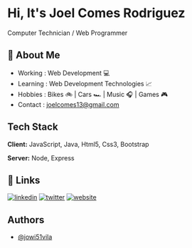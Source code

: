 
# Hi, It's Joel Comes Rodriguez

 Computer Technician / Web Programmer 


## 🚀 About Me

- Working : Web Development 💻
- Learning : Web Development Technologies 📈
- Hobbies : Bikes 🚲 | Cars 🏎️ | Music 🎧 | Games 🎮  
- Contact : joelcomes13@gmail.com


## Tech Stack

**Client:** JavaScript, Java, Html5, Css3, Bootstrap

**Server:** Node, Express


## 🔗 Links

[![linkedin](https://img.shields.io/badge/linkedin-0A66C2?style=for-the-badge&logo=linkedin&logoColor=white)](https://www.linkedin.com/in/joel-comes-rodr%C3%ADguez-933822210/)
[![twitter](https://img.shields.io/badge/twitter-1DA1F2?style=for-the-badge&logo=twitter&logoColor=white)](https://twitter.com/joel51vila)
[![website](https://img.shields.io/website?down_color=Red&down_message=WebSite&label=WebSite&style=for-the-badge&up_color=Green&up_message=WebSite&url=https%3A%2F%2Fjoelcomesrodriguez.000webhostapp.com%2Findex.htmlhttps%3A%2F%2Fjoelcomesrodriguez.000webhostapp.com%2Findex.html)](https://joelcomesrodriguez.000webhostapp.com/index.html)

## Authors

- [@jowi51vila](https://www.github.com/jowi51vila)

